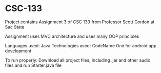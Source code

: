 # CSC-133
Project contains Assignment 3 of CSC 133 from Professor Scott Gordon at Sac State

Assignment uses MVC architecture and uses many OOP principles

Languages used: Java
Technologies used: CodeName One for android app development

To run properly: Download all project files, including .jar and other audio files and run Starter.java file
